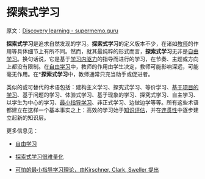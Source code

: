 # 探索式学习

原文：[Discovery learning - supermemo.guru](https://supermemo.guru/wiki/Discovery_learning)

**探索式学习**是追求自然发现的学习。**探索式学习**的定义版本不少，在诸如[教师](https://supermemo.guru/wiki/Teacher)的作用等具体细节上有所不同。然而，就其最纯粹的形式而言，**探索式学习**无非是[自由学习](https://supermemo.guru/wiki/Free_learning)。换句话说，它是基于[学习内驱力](https://supermemo.guru/wiki/Learn_drive)的指导而进行的学习，在节奏、主题或方向上都没有限制。在[自由学习](https://supermemo.guru/wiki/Free_learning)中，教师的作用由学生决定，教师可能影响深远，可能毫无作用。在***探索式学习**中，教师通常只充当助手或促进者。

类似的或可替代的术语包括：建构主义学习、探究式学习、等价学习、[基于项目的学习](https://supermemo.guru/wiki/Project-based_learning)、基于问题的学习、体验式学习、基于现象的学习、探究式学习、自主学习、以学生为中心的学习、[最小指导学习](https://supermemo.guru/wiki/Minimum_guidance_learning)、非正式学习、边做边学等等。所有这些术语都建立在这样一个基本事实之上：高效的学习始于[知识评估](https://supermemo.guru/wiki/Knowledge_valuation_network)，并在[连贯性](https://supermemo.guru/wiki/Coherence)中逐步建立起新的知识层。

更多信息见：

- [自由学习](https://supermemo.guru/wiki/Free_learning)

- [探索式学习很难量化](https://supermemo.guru/wiki/Discovery_learning_is_hard_to_measure)

- [可怕的最小指导学习理论，由Kirschner, Clark, Sweller 提出](https://supermemo.guru/wiki/Horrible_theory_of_minimal_guidance_learning_by_Kirschner,_Clark,_and_Sweller)